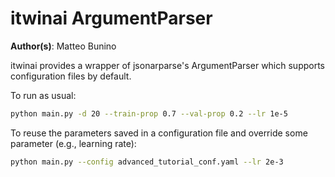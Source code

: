 # itwinai ArgumentParser

**Author(s)**: Matteo Bunino

itwinai provides a wrapper of jsonarparse's ArgumentParser which supports
configuration files by default.

To run as usual:

```bash
python main.py -d 20 --train-prop 0.7 --val-prop 0.2 --lr 1e-5
```

To reuse the parameters saved in a configuration file and override some
parameter (e.g., learning rate):

```bash
python main.py --config advanced_tutorial_conf.yaml --lr 2e-3
```
